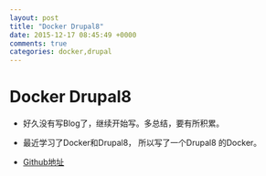 ```yaml
---
layout: post
title: "Docker Drupal8"
date: 2015-12-17 08:45:49 +0000
comments: true
categories: docker,drupal
---
```


# Docker Drupal8 


- 好久没有写Blog了，继续开始写。多总结，要有所积累。

- 最近学习了Docker和Drupal8， 所以写了一个Drupal8 的Docker。


- [Github地址](https://github.com/FengHan/docker-drupal8) 
